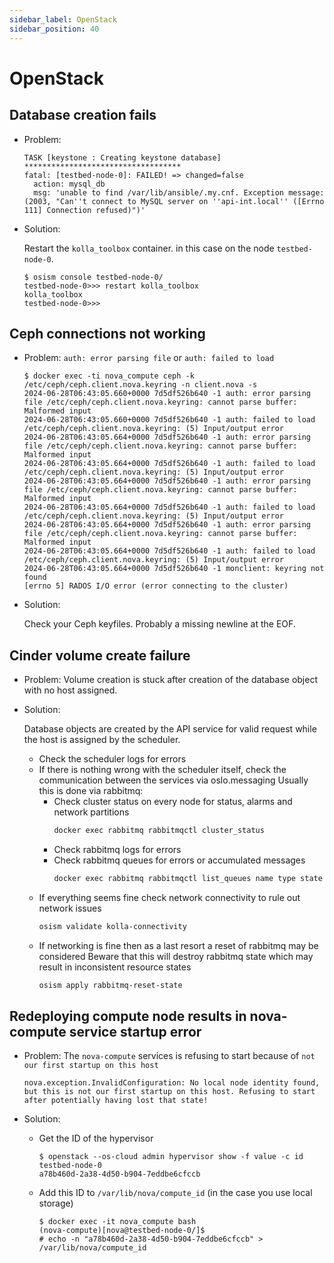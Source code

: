 ```yaml
---
sidebar_label: OpenStack
sidebar_position: 40
---
```


# OpenStack

## Database creation fails

* Problem:

  ```console
  TASK [keystone : Creating keystone database] ***********************************
  fatal: [testbed-node-0]: FAILED! => changed=false
    action: mysql_db
    msg: 'unable to find /var/lib/ansible/.my.cnf. Exception message: (2003, "Can''t connect to MySQL server on ''api-int.local'' ([Errno 111] Connection refused)")'
  ```

* Solution:

  Restart the `kolla_toolbox` container. in this case on the node `testbed-node-0`.

  ```console
  $ osism console testbed-node-0/
  testbed-node-0>>> restart kolla_toolbox
  kolla_toolbox
  testbed-node-0>>>
  ```

## Ceph connections not working

* Problem: `auth: error parsing file` or `auth: failed to load`

  ```console
  $ docker exec -ti nova_compute ceph -k /etc/ceph/ceph.client.nova.keyring -n client.nova -s
  2024-06-28T06:43:05.660+0000 7d5df526b640 -1 auth: error parsing file /etc/ceph/ceph.client.nova.keyring: cannot parse buffer: Malformed input
  2024-06-28T06:43:05.660+0000 7d5df526b640 -1 auth: failed to load /etc/ceph/ceph.client.nova.keyring: (5) Input/output error
  2024-06-28T06:43:05.664+0000 7d5df526b640 -1 auth: error parsing file /etc/ceph/ceph.client.nova.keyring: cannot parse buffer: Malformed input
  2024-06-28T06:43:05.664+0000 7d5df526b640 -1 auth: failed to load /etc/ceph/ceph.client.nova.keyring: (5) Input/output error
  2024-06-28T06:43:05.664+0000 7d5df526b640 -1 auth: error parsing file /etc/ceph/ceph.client.nova.keyring: cannot parse buffer: Malformed input
  2024-06-28T06:43:05.664+0000 7d5df526b640 -1 auth: failed to load /etc/ceph/ceph.client.nova.keyring: (5) Input/output error
  2024-06-28T06:43:05.664+0000 7d5df526b640 -1 auth: error parsing file /etc/ceph/ceph.client.nova.keyring: cannot parse buffer: Malformed input
  2024-06-28T06:43:05.664+0000 7d5df526b640 -1 auth: failed to load /etc/ceph/ceph.client.nova.keyring: (5) Input/output error
  2024-06-28T06:43:05.664+0000 7d5df526b640 -1 monclient: keyring not found
  [errno 5] RADOS I/O error (error connecting to the cluster)
  ```

* Solution:

  Check your Ceph keyfiles. Probably a missing newline at the EOF.

## Cinder volume create failure

* Problem: Volume creation is stuck after creation of the database object with no host assigned.

* Solution:

  Database objects are created by the API service for valid request while the host is assigned by the scheduler.

  * Check the scheduler logs for errors
  * If there is nothing wrong with the scheduler itself, check the communication between the services via oslo.messaging
    Usually this is done via rabbitmq:
    * Check cluster status on every node for status, alarms and network partitions
      ```bash
      docker exec rabbitmq rabbitmqctl cluster_status
      ```
    * Check rabbitmq logs for errors
    * Check rabbitmq queues for errors or accumulated messages
      ```bash
      docker exec rabbitmq rabbitmqctl list_queues name type state consumers messages | grep -E '^cinder'
      ```
   * If everything seems fine check network connectivity to rule out network issues
     ```bash
     osism validate kolla-connectivity
     ```
   * If networking is fine then as a last resort a reset of rabbitmq may be considered
     Beware that this will destroy rabbitmq state which may result in inconsistent resource states
     ```bash
     osism apply rabbitmq-reset-state
     ```

## Redeploying compute node results in nova-compute service startup error

* Problem: The `nova-compute` services is refusing to start because of `not our first startup on this host`

  ```console
  nova.exception.InvalidConfiguration: No local node identity found, but this is not our first startup on this host. Refusing to start after potentially having lost that state!
  ```

* Solution:

  * Get the ID of the hypervisor

    ```console
    $ openstack --os-cloud admin hypervisor show -f value -c id testbed-node-0
    a78b460d-2a38-4d50-b904-7eddbe6cfccb
    ```

  * Add this ID to `/var/lib/nova/compute_id` (in the case you use local storage)

    ```console
    $ docker exec -it nova_compute bash
    (nova-compute)[nova@testbed-node-0/]$
    # echo -n "a78b460d-2a38-4d50-b904-7eddbe6cfccb" > /var/lib/nova/compute_id
    ```
